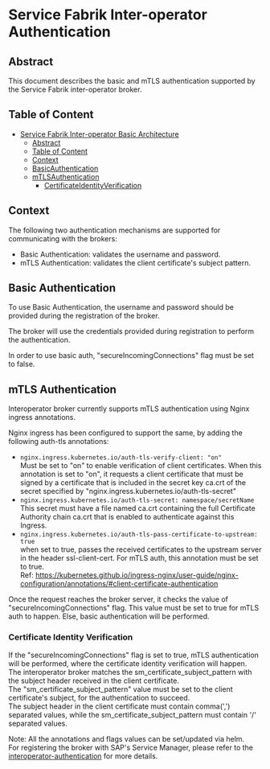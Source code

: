 # Service Fabrik Inter-operator Authentication

##  Abstract

This document describes the basic and mTLS authentication supported by the Service Fabrik inter-operator broker.

## Table of Content
- [Service Fabrik Inter-operator Basic Architecture](#service-fabrik-inter-operator-basic-architecture)
  - [Abstract](#abstract)
  - [Table of Content](#table-of-content)
  - [Context](#context)
  - [BasicAuthentication](#basic-authentication)
  - [mTLSAuthentication](#mtls-authentication)
    - [CertificateIdentityVerification](#certificate-identity-verification)

## Context
The following two authentication mechanisms are supported for communicating with the brokers:
  - Basic Authentication: validates the username and password.
  - mTLS Authentication: validates the client certificate's subject pattern.

## Basic Authentication
To use Basic Authentication, the username and password should be provided during the registration of the broker.

The broker will use the credentials provided during registration to perform the authentication.

In order to use basic auth, "secureIncomingConnections" flag must be set to false.

## mTLS Authentication
Interoperator broker currently supports mTLS authentication using Nginx ingress annotations.

Nginx ingress has been configured to support the same, by adding the following auth-tls annotations:
  - `nginx.ingress.kubernetes.io/auth-tls-verify-client: "on"`<br>
    Must be set to "on" to enable verification of client certificates. When this annotation is set to "on", it requests a client certificate that must be signed by a certificate that is included in the secret key ca.crt of the secret specified by "nginx.ingress.kubernetes.io/auth-tls-secret"
  - `nginx.ingress.kubernetes.io/auth-tls-secret: namespace/secretName`<br>
    This secret must have a file named ca.crt containing the full Certificate Authority chain ca.crt that is enabled to authenticate against this Ingress.
  - `nginx.ingress.kubernetes.io/auth-tls-pass-certificate-to-upstream: true`<br>
    when set to true, passes the received certificates to the upstream server in the header ssl-client-cert. For mTLS auth, this annotation must be set to true.
<br>Ref: https://kubernetes.github.io/ingress-nginx/user-guide/nginx-configuration/annotations/#client-certificate-authentication

Once the request reaches the broker server, it checks the value of "secureIncomingConnections" flag. This value must be set to true for mTLS auth to happen. Else, basic authentication will be performed.

### Certificate Identity Verification
If the "secureIncomingConnections" flag is set to true, mTLS authentication will be performed, where the certificate identity verification will happen. The interoperator broker matches the sm_certificate_subject_pattern with the subject header received in the client certificate.
<br>The "sm_certificate_subject_pattern" value must be set to the client certificate's subject, for the authentication to succeed.
<br>The subject header in the client certificate must contain comma(',') separated values, while the sm_certificate_subject_pattern must contain '/' separated values.

Note: All the annotations and flags values can be set/updated via helm.
<br>For registering the broker with SAP's Service Manager, please refer to the [interoperator-authentication](https://github.wdf.sap.corp/servicefabrik/interoperator-deployment-component/tree/master/docs/interoperator-authentication.md) for more details.
